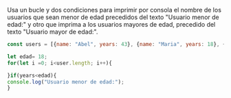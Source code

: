 Usa un bucle y dos condiciones para imprimir por consola el nombre de los usuarios que sean menor de edad precedidos del texto "Usuario menor de edad:" y otro que imprima a los usuarios mayores de edad, precedido del texto "Usuario mayor de edad:".
```js
const users = [{name: "Abel", years: 43}, {name: "Maria", years: 18}, {name: "Pedro", years: 14}, {name: "Samantha", years: 32}, {name: "Raquel", years: 16}];

let edad= 18;
for(let i =0; i<user.length; i++){

}if(years<edad){
console.log("Usuario menor de edad:");
}